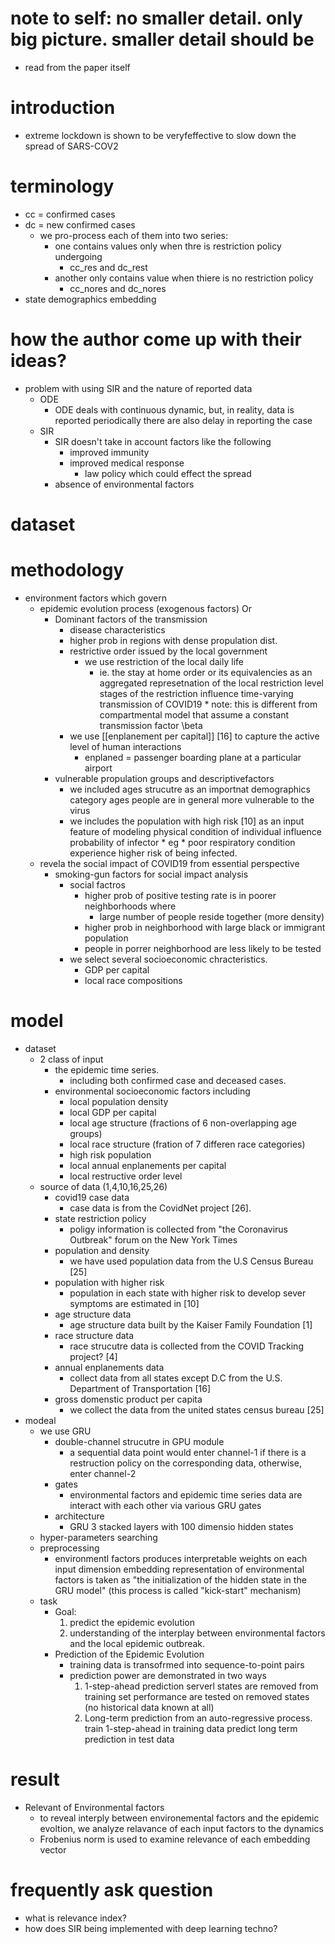 # note to self: no smaller detail. only big picture. smaller detail should be 
* read from the paper itself
# introduction
* extreme lockdown is shown to be veryfeffective to slow down the spread of SARS-COV2
    
# terminology
* cc = confirmed cases
* dc = new confirmed cases
    * we pro-process each of them into two series:
        * one contains values only when thre is restriction policy undergoing
            * cc_res and dc_rest
        * another only contains value when thiere is no restriction policy
            * cc_nores and dc_nores
* state demographics embedding
# how the author come up with their ideas?
* problem with using SIR and the nature of reported data
    * ODE 
        * ODE deals with continuous dynamic, but, in reality, data is reported periodically
            there are also delay in reporting the case
    * SIR
        * SIR doesn't take in account factors like the following
            * improved immunity
            * improved medical response
                * law policy which could effect the spread
        * absence of environmental factors
            
# dataset
# methodology
* environment factors which govern
    * epidemic evolution process (exogenous factors) Or 
        * Dominant factors of the transmission
            * disease characteristics
            * higher prob in regions with dense propulation dist. 
            * restrictive order issued by the local government
                * we use restriction of the local daily life 
                    * ie. the stay at home order or its equivalencies
                        as an aggregated represetnation of the local restriction level
                        stages of the restriction influence time-varying transmission
                            of COVID19
                                * note: this is different from compartmental model that assume a constant 
                                    transmission factor \beta
            * we use [[enplanement per capital]] [16] to capture the active level of human interactions
                * enplaned = passenger boarding plane at a particular airport 
        * vulnerable propulation groups and descriptivefactors
            * we included ages strucutre as an importnat demographics category
                ages people are in general more vulnerable to the virus
            * we includes the population with high risk [10] as an input feature of modeling
                physical condition of individual influence probability of infector
                    * eg
                        * poor respiratory condition experience higher risk of being infected. 
    * revela the social impact of COVID19 from essential perspective
        * smoking-gun factors for social impact analysis
            * social factros
                * higher prob of positive testing rate is in poorer neighborhoods where 
                    * large number of people reside together (more density)
                * higher prob in neighborhood with large black or immigrant population
                * people in porrer neighborhood are less likely to be tested
            * we select several socioeconomic chracteristics.
                * GDP per capital
                * local race compositions
# model
* dataset
    * 2 class of input
        * the epidemic time series.
            * including both confirmed case and deceased cases.
        * environmental socioeconomic factors including
            * local population density
            * local GDP per capital
            * local age structure (fractions of 6 non-overlapping age groups)
            * local race structure (fration of 7 differen race categories)
            * high risk population
            * local annual enplanements per capital
            * local restructive order level
    * source of data (1,4,10,16,25,26)
        * covid19 case data
            * case data is from the CovidNet project [26].
        * state restriction policy  
            * poligy information is collected from "the Coronavirus Outbreak" forum on the New York Times
        * population and density
            * we have used population data from the U.S Census Bureau [25]
        * population with higher risk
            * population in each state with higher risk to develop sever symptoms are estimated in [10]
        * age structure data
            * age structure data built by the Kaiser Family Foundation [1]
        * race structure data
            * race strucutre data is collected from the COVID Tracking project? [4]
        * annual enplanements data
            * collect data from all states except D.C from the U.S. Department of Transportation [16]
        * gross domenstic product per capita
            * we collect the data from the united states census bureau [25]
* modeal 
    * we use GRU
        * double-channel strucutre in GPU module 
            * a sequential data point would enter channel-1 if there is a restruction policy 
             on the corresponding data, otherwise, enter channel-2
        * gates 
            * environmental factors and epidemic time series data are 
             interact with each other via various GRU gates
        * architecture 
            * GRU 3 stacked layers with 100 dimensio hidden states
    * hyper-parameters searching 
    * preprocessing
         * environmentl factors produces interpretable weights on each input dimension 
            embedding representation of environmental factors is taken as "the initialization 
             of the hidden state in the GRU model" (this process is called "kick-start" mechanism)
    * task
        * Goal: 
            1. predict the epidemic evolution
            2. understanding of the interplay between environmental factors and the local epidemic outbreak. 
        * Prediction of the Epidemic Evolution
            * training data is transofrmed into sequence-to-point pairs
            * prediction power are demonstrated in two ways
                1. 1-step-ahead prediction
                    serverl states are removed from training set
                    performance are tested on removed states (no historical data known at all)
                2. Long-term prediction from an auto-regressive process.
                    train 1-step-ahead in training data
                    predict long term prediction in test data
# result
        
* Relevant of Environmental factors
    * to reveal interply between environemental factors and the epidemic evoltion, 
     we analyze relavance of each input factors to the dynamics 
    * Frobenius norm is used to examine relevance of each embedding vector
        
        
# frequently ask question 
* what is relevance index?
* how does SIR being implemented with deep learning techno?
